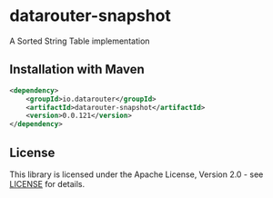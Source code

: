 # datarouter-snapshot

A Sorted String Table implementation

## Installation with Maven

```xml
<dependency>
	<groupId>io.datarouter</groupId>
	<artifactId>datarouter-snapshot</artifactId>
	<version>0.0.121</version>
</dependency>
```

## License

This library is licensed under the Apache License, Version 2.0 - see [LICENSE](../LICENSE) for details.
